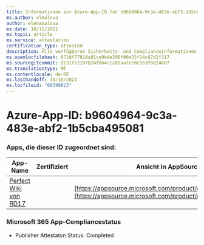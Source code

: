 ```yaml
---
title: Informationen zur Azure-App-ID für b9604964-9c3a-483e-abf2-1b5cba495081
ms.author: elmalova
author: elenamalova
ms.date: 10/15/2021
ms.topic: article
ms.service: attestation
certification_type: attested
description: Alle verfügbaren Sicherheits- und Complianceinformationen für b9604964-9c3a-483e-abf2-1b5cba495081.
ms.openlocfilehash: 6718f77814a91ce9b4e298f00a55f14c67d2f317
ms.sourcegitcommit: d131f72197b24f864ccc85aa7ec0c5b3f8d248d7
ms.translationtype: MT
ms.contentlocale: de-DE
ms.lasthandoff: 10/16/2021
ms.locfileid: "60399823"
---
```

# <a name="azure-app-id-b9604964-9c3a-483e-abf2-1b5cba495081"></a>Azure-App-ID: b9604964-9c3a-483e-abf2-1b5cba495081


### <a name="apps-associated-with-this-id"></a>Apps, die dieser ID zugeordnet sind:
| **App-Name** | **Zertifiziert** | **Ansicht in AppSource** |
|--------------|---------------|-----------------------|
| [Perfect Wiki von RD17](https://docs.microsoft.com/microsoft-365-app-certification/forward/WA200001679) |  | [https://appsource.microsoft.com/product/office/WA200001679](https://appsource.microsoft.com/product/office/WA200001679) |

### <a name="microsoft-365-app-compliance-status"></a>Microsoft 365 App-Compliancestatus
- Publisher Attestaton Status: Completed
